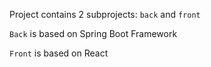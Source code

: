 Project contains 2 subprojects: `back` and `front`

`Back` is based on Spring Boot Framework

`Front` is based on React
